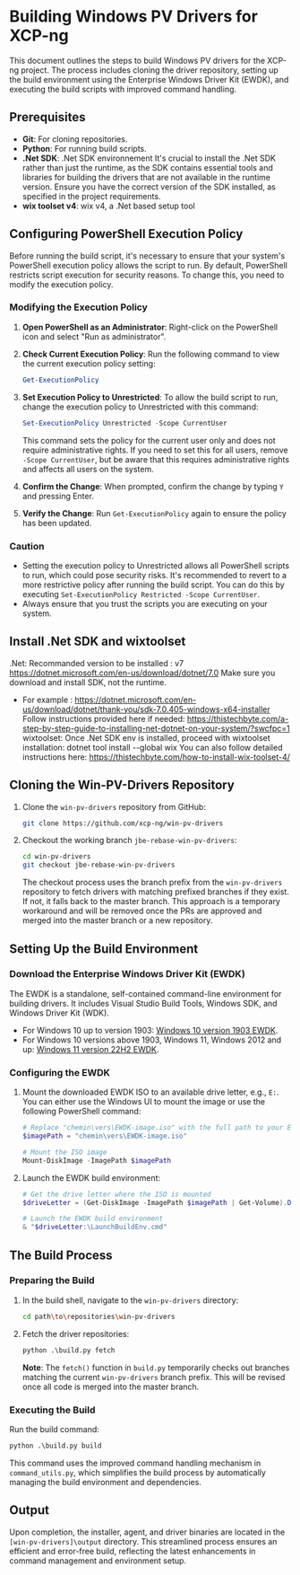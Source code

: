 
# Building Windows PV Drivers for XCP-ng

This document outlines the steps to build Windows PV drivers for the XCP-ng project. The process includes cloning the driver repository, setting up the build environment using the Enterprise Windows Driver Kit (EWDK), and executing the build scripts with improved command handling.

## Prerequisites

- **Git**: For cloning repositories.
- **Python**: For running build scripts.
- **.Net SDK**: .Net SDK environnement It's crucial to install the .Net SDK rather than just the runtime, as the SDK contains essential tools and libraries for building the drivers that are not available in the runtime version. Ensure you have the correct version of the SDK installed, as specified in the project requirements.
- **wix toolset v4**: wix v4, a .Net based setup tool


## Configuring PowerShell Execution Policy

Before running the build script, it's necessary to ensure that your system's PowerShell execution policy allows the script to run. By default, PowerShell restricts script execution for security reasons. To change this, you need to modify the execution policy.

### Modifying the Execution Policy

1. **Open PowerShell as an Administrator**: Right-click on the PowerShell icon and select "Run as administrator".

2. **Check Current Execution Policy**: Run the following command to view the current execution policy setting:
   ```powershell
   Get-ExecutionPolicy
   ```

3. **Set Execution Policy to Unrestricted**: To allow the build script to run, change the execution policy to Unrestricted with this command:
   ```powershell
   Set-ExecutionPolicy Unrestricted -Scope CurrentUser
   ```
   This command sets the policy for the current user only and does not require administrative rights. If you need to set this for all users, remove `-Scope CurrentUser`, but be aware that this requires administrative rights and affects all users on the system.

4. **Confirm the Change**: When prompted, confirm the change by typing `Y` and pressing Enter.

5. **Verify the Change**: Run `Get-ExecutionPolicy` again to ensure the policy has been updated.

### Caution

- Setting the execution policy to Unrestricted allows all PowerShell scripts to run, which could pose security risks. It's recommended to revert to a more restrictive policy after running the build script. You can do this by executing `Set-ExecutionPolicy Restricted -Scope CurrentUser`.
- Always ensure that you trust the scripts you are executing on your system.

## Install .Net SDK and wixtoolset
.Net:
Recommanded version to be installed : v7
https://dotnet.microsoft.com/en-us/download/dotnet/7.0
Make sure you download and install SDK, not the runtime.
- For example : https://dotnet.microsoft.com/en-us/download/dotnet/thank-you/sdk-7.0.405-windows-x64-installer
Follow instructions provided here if needed:
https://thistechbyte.com/a-step-by-step-guide-to-installing-net-dotnet-on-your-system/?swcfpc=1
wixtoolset:
Once .Net SDK env is installed, proceed with wixtoolset installation:
dotnet tool install --global wix
You can also follow detailed instructions here:
https://thistechbyte.com/how-to-install-wix-toolset-4/

## Cloning the Win-PV-Drivers Repository

1. Clone the `win-pv-drivers` repository from GitHub:

   ```bash
   git clone https://github.com/xcp-ng/win-pv-drivers
   ```

2. Checkout the working branch `jbe-rebase-win-pv-drivers`:

   ```bash
   cd win-pv-drivers
   git checkout jbe-rebase-win-pv-drivers
   ```

   The checkout process uses the branch prefix from the `win-pv-drivers` repository to fetch drivers with matching prefixed branches if they exist. If not, it falls back to the master branch. This approach is a temporary workaround and will be removed once the PRs are approved and merged into the master branch or a new repository.

## Setting Up the Build Environment

### Download the Enterprise Windows Driver Kit (EWDK)

The EWDK is a standalone, self-contained command-line environment for building drivers. It includes Visual Studio Build Tools, Windows SDK, and Windows Driver Kit (WDK).

- For Windows 10 up to version 1903: [Windows 10 version 1903 EWDK](https://learn.microsoft.com/en-us/windows-hardware/drivers/download-the-wdk#download-icon-enterprise-wdk-ewdk).
- For Windows 10 versions above 1903, Windows 11, Windows 2012 and up: [Windows 11 version 22H2 EWDK](https://learn.microsoft.com/en-us/windows-hardware/drivers/download-the-wdk#download-icon-enterprise-wdk-ewdk).

### Configuring the EWDK

1. Mount the downloaded EWDK ISO to an available drive letter, e.g., `E:`.
   You can either use the Windows UI to mount the image or use the following PowerShell command:

   ```powershell
   # Replace "chemin\vers\EWDK-image.iso" with the full path to your EWDK image.
   $imagePath = "chemin\vers\EWDK-image.iso"

   # Mount the ISO image
   Mount-DiskImage -ImagePath $imagePath
   ```
   
2. Launch the EWDK build environment:

   ```powershell
   # Get the drive letter where the ISO is mounted
   $driveLetter = (Get-DiskImage -ImagePath $imagePath | Get-Volume).DriveLetter

   # Launch the EWDK build environment
   & "$driveLetter:\LaunchBuildEnv.cmd"
	```

## The Build Process

### Preparing the Build

1. In the build shell, navigate to the `win-pv-drivers` directory:

   ```bash
   cd path\to\repositories\win-pv-drivers
   ```

2. Fetch the driver repositories:

   ```python
   python .\build.py fetch
   ```

   **Note**: The `fetch()` function in `build.py` temporarily checks out branches matching the current `win-pv-drivers` branch prefix. This will be revised once all code is merged into the master branch.

### Executing the Build

Run the build command:

```python
python .\build.py build
```

This command uses the improved command handling mechanism in `command_utils.py`, which simplifies the build process by automatically managing the build environment and dependencies.

## Output

Upon completion, the installer, agent, and driver binaries are located in the `[win-pv-drivers]\output` directory. This streamlined process ensures an efficient and error-free build, reflecting the latest enhancements in command management and environment setup.
